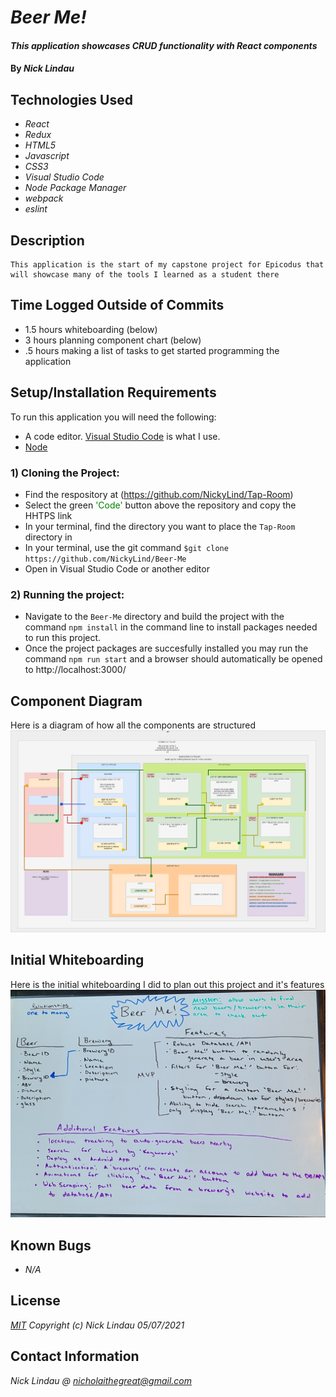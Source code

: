 # _Beer Me!_

#### _This application showcases CRUD functionality with React components_

#### By _**Nick Lindau**_

## Technologies Used

* _React_
* _Redux_
* _HTML5_
* _Javascript_
* _CSS3_
* _Visual Studio Code_
* _Node Package Manager_
* _webpack_
* _eslint_
## Description

    This application is the start of my capstone project for Epicodus that will showcase many of the tools I learned as a student there

## Time Logged Outside of Commits

* 1.5 hours whiteboarding (below)
* 3 hours planning component chart (below)
* .5 hours making a list of tasks to get started programming the application


## Setup/Installation Requirements
To run this application you will need the following:
* A code editor. [Visual Studio Code](https://code.visualstudio.com/) is what I use.
* [Node](https://nodejs.org/en/download/)
### 1) Cloning the Project:
* Find the respository at (https://github.com/NickyLind/Tap-Room)
* Select the green <span style="color:green">'Code'</span> button above the repository and copy the HHTPS link
* In your terminal, find the directory you want to place the `Tap-Room` directory in
* In your terminal, use the git command `$git clone https://github.com/NickyLind/Beer-Me`
* Open in Visual Studio Code or another editor

### 2) Running the project:
* Navigate to the `Beer-Me` directory and build the project with the command `npm install` in the command line to install packages needed to run this project.
* Once the project packages are succesfully installed you may run the command `npm run start` and a browser should automatically be opened to http://localhost:3000/

## Component Diagram
Here is a diagram of how all the components are structured
![component tree](/src/img/CapstoneComponentTree.png)

## Initial Whiteboarding
Here is the initial whiteboarding I did to plan out this project and it's features
![whiteboarding](/src/img/whiteboard.jpg)

## Known Bugs

* _N/A_


## License

_[MIT](https://choosealicense.com/licenses/mit/)_
 _Copyright (c) Nick Lindau 05/07/2021_

## Contact Information

_Nick Lindau @ <nicholaithegreat@gmail.com>_


